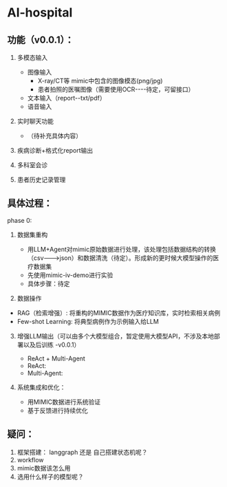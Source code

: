# AI-hospital

## 功能（v0.0.1）：

1. 多模态输入
   - 图像输入
     - X-ray/CT等 mimic中包含的图像模态(png/jpg)
     - 患者拍照的医嘱图像（需要使用OCR----待定，可留接口）
   - 文本输入（report--txt/pdf）
   - 语音输入

2. 实时聊天功能
   - （待补充具体内容）

3. 疾病诊断+格式化report输出

4. 多科室会诊

5. 患者历史记录管理


## 具体过程：

phase 0:
1. 数据集重构
   - 用LLM+Agent对mimic原始数据进行处理，该处理包括数据结构的转换（csv--->json）和数据清洗（待定）。形成新的更时候大模型操作的医疗数据集
   - 先使用mimic-iv-demo进行实验
   - 具体步骤：待定

2. 数据操作
  - RAG（检索增强）: 将重构的MIMIC数据作为医疗知识库，实时检索相关病例
  - Few-shot Learning: 将典型病例作为示例输入给LLM

3. 增强LLM输出（可以由多个大模型组合，暂定使用大模型API，不涉及本地部署以及后训练 -v0.0.1）
   - ReAct + Multi-Agent
   - ReAct:
   - Multi-Agent:

4. 系统集成和优化：
   - 用MIMIC数据进行系统验证
   - 基于反馈进行持续优化
   

## 疑问：
1. 框架搭建： langgraph 还是 自己搭建状态机呢？
2. workflow
3. mimic数据该怎么用
4. 选用什么样子的模型呢？